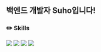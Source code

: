 <!--
**Dev-Suho/Dev-Suho** is a ✨ _special_ ✨ repository because its `README.md` (this file) appears on your GitHub profile.

Here are some ideas to get you started:

- 🔭 I’m currently working on ...
- 🌱 I’m currently learning ...
- 👯 I’m looking to collaborate on ...
- 🤔 I’m looking for help with ...
- 💬 Ask me about ...
- 📫 How to reach me: ...
- 😄 Pronouns: ...
- ⚡ Fun fact: ...
-->

<h2>백엔드 개발자 Suho입니다!</h2>
<div> 
<h3>✏️ Skills</h3>
 
  <img src="https://img.shields.io/badge/Java-F80000?style=for-the-badge&logo=java&logoColor=white">
  <img src="https://img.shields.io/badge/Spring-69b82b?style=for-the-badge&logo=Spring&logoColor=white">
  <img src="https://img.shields.io/badge/JPA-000000?style=for-the-badge&logo=&logoColor=black">
  <img src="https://img.shields.io/badge/AWS-ff9900?style=for-the-badge&logo=Amazon AWS&logoColor=white">
</div>
